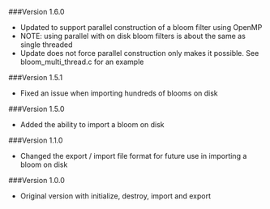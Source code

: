 ###Version 1.6.0
* Updated to support parallel construction of a bloom filter using OpenMP
* NOTE: using parallel with on disk bloom filters is about the same as single threaded
* Update does not force parallel construction only makes it possible. See bloom_multi_thread.c for an example


###Version 1.5.1
* Fixed an issue when importing hundreds of blooms on disk

###Version 1.5.0
* Added the ability to import a bloom on disk

###Version 1.1.0
* Changed the export / import file format for future use in importing a bloom on disk

###Version 1.0.0
* Original version with initialize, destroy, import and export
